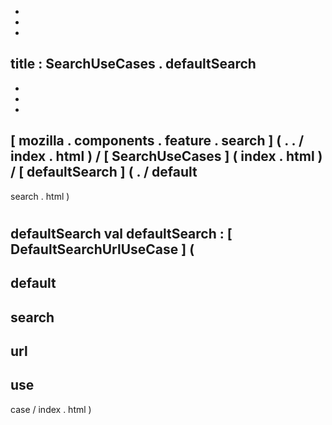 -
-
-
title
:
SearchUseCases
.
defaultSearch
-
-
-
-
[
mozilla
.
components
.
feature
.
search
]
(
.
.
/
index
.
html
)
/
[
SearchUseCases
]
(
index
.
html
)
/
[
defaultSearch
]
(
.
/
default
-
search
.
html
)
#
defaultSearch
val
defaultSearch
:
[
DefaultSearchUrlUseCase
]
(
-
default
-
search
-
url
-
use
-
case
/
index
.
html
)
